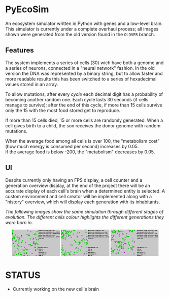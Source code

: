 # PyEcoSim
An ecosystem simulator written in Python with genes and a low-level brain.
This simulator is currently under a complete overhaul process; all images shown were generated from the old version found in the `OLDVER` branch.

## Features
The system implements a series of cells (30) wich have both a genome and a series of neurons, connected in a "neural network" fashion.
In the old version the DNA was represented by a binary string, but to allow faster and more readable results this has been switched to a series of hexadecimal values stored in an array.

To allow mutations, after every *cycle* each decimal digit has a probability of becoming another random one.
Each cycle lasts 30 seconds (if cells manage to survive); after the end of this cycle, if more than 15 cells survive only the 15 with the most food stored get to reproduce.

If more than 15 cells died, 15 or more cells are randomly generated.
When a cell gives birth to a child, the son receives the donor genome with random mutations.

When the average food among all cells is over 100, the "metabolism cost" (how much energy is consumed per second) increases by 0.05.     
If the average food is below -200, the "metabolism" decreases by 0.05.

## UI
Despite currently only having an FPS display, a cell counter and a generation overview display, at the end of the project there will be an accurate display of each cell's brain when a determined entity is selected.
A custom environment and cell creator will be implemented along with a "history" overview, which will display each generation with its inhabitants.

*The following images show the same simulation through different stages of evolution. The different cells colour highlights the different generations they were born in.*

<div align="center"><img src="./GITIMG/GITNEW1.png" width="30%">
<img src="./GITIMG/GITNEW3.png" width=30%>
<img src="./GITIMG/GITNEW4.png" width=30%></div>

# STATUS
* Currently working on the new cell's brain
